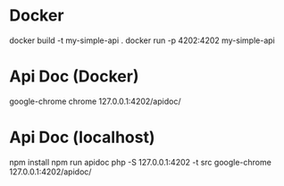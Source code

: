 Docker
======
docker build -t my-simple-api .
docker run -p 4202:4202 my-simple-api

Api Doc (Docker)
================
google-chrome chrome 127.0.0.1:4202/apidoc/

Api Doc (localhost)
===================
npm install
npm run apidoc
php -S 127.0.0.1:4202 -t src
google-chrome 127.0.0.1:4202/apidoc/
